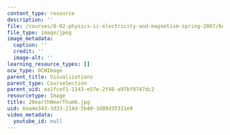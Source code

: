 ```yaml
---
content_type: resource
description: ''
file: /courses/8-02-physics-ii-electricity-and-magnetism-spring-2007/6ea4e3433d33214d5b403d89d35311e9_20earthNearThumb.jpg
file_type: image/jpeg
image_metadata:
  caption: ''
  credit: ''
  image-alt: ''
learning_resource_types: []
ocw_type: OCWImage
parent_title: Visualizations
parent_type: CourseSection
parent_uid: ea1fcef1-1143-e57e-2f48-a97bf8747dc2
resourcetype: Image
title: 20earthNearThumb.jpg
uid: 6ea4e343-3d33-214d-5b40-3d89d35311e9
video_metadata:
  youtube_id: null
---
```

